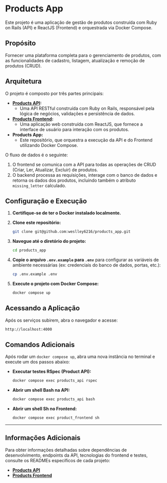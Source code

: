 # Products App

Este projeto é uma aplicação de gestão de produtos construída com Ruby on Rails (API) e ReactJS (Frontend) e orquestrada via Docker Compose.

## Propósito

Fornecer uma plataforma completa para o gerenciamento de produtos, com as funcionalidades de cadastro, listagem, atualização e remoção de produtos (CRUD).

## Arquitetura

O projeto é composto por três partes principais:

* **[Products API](https://github.com/weslley6216/products_api):**
  * Uma API RESTful construída com Ruby on Rails, responsável pela lógica de negócios, validações e persistência de dados.
* **[Products Frontend](https://github.com/seu-usuario/product_frontend):**
  * Uma aplicação web construída com ReactJS, que fornece a interface de usuário para interação com os produtos.
* **Products App:**
  * Este repositório, que orquestra a execução da API e do Frontend utilizando Docker Compose.

O fluxo de dados é o seguinte:

1. O frontend se comunica com a API para todas as operações de CRUD (Criar, Ler, Atualizar, Excluir) de produtos.
2. O backend processa as requisições, interage com o banco de dados e retorna os dados dos produtos, incluindo também o atributo `missing_letter` calculado.

## Configuração e Execução

1. **Certifique-se de ter o Docker instalado localmente.**
2. **Clone este repositório:**

    ```bash
    git clone git@github.com:weslley6216/products_app.git
    ```

3. **Navegue até o diretório do projeto:**

    ```bash
    cd products_app
    ```

4. **Copie o arquivo `.env.example` para `.env`** para configurar as variáveis de ambiente necessárias (ex: credenciais do banco de dados, portas, etc.):

    ```bash
    cp .env.example .env
    ```

6. **Execute o projeto com Docker Compose:**

    ```bash
    docker compose up
    ```

## Acessando a Aplicação

Após os serviços subirem, abra o navegador e acesse:

```bash
http://localhost:4000
```

## Comandos Adicionais

Após rodar um `docker compose up`, abra uma nova instância no terminal e execute um dos passos abaixo:

* **Executar testes RSpec (Product API):**

    ```bash
    docker compose exec products_api rspec
    ```

* **Abrir um shell Bash na API:**

    ```bash
    docker compose exec products_api bash
    ```

* **Abrir um shell Sh no Frontend:**

    ```bash
    docker compose exec product_frontend sh
    ```

---

## Informações Adicionais

Para obter informações detalhadas sobre dependências de desenvolvimento, endpoints da API, tecnologias do frontend e testes, consulte os READMEs específicos de cada projeto:

* **[Products API](https://github.com/weslley6216/products_api)**
* **[Products Frontend](https://github.com/weslley6216/products_frontend)**
